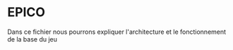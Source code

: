 # EPICO
Dans ce fichier nous pourrons expliquer l'architecture et le fonctionnement de la base du jeu
